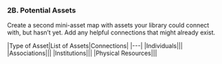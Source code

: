 ### 2B. Potential Assets

Create a second mini-asset map with assets your library could connect with, but hasn’t yet. Add any helpful connections that might already exist. 

|Type of Asset|List of Assets|Connections|
|---|
|Individuals|||
|Associations|||
|Institutions|||
|Physical Resources|||










